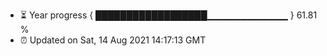 - ⏳ Year progress { ██████████████████▁▁▁▁▁▁▁▁▁▁▁▁ } 61.81 %
- ⏰ Updated on Sat, 14 Aug 2021 14:17:13 GMT


